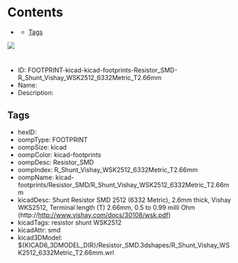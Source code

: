 



Contents
========

* [](#)
	* [Tags](#tags)
  
![][im]
# 

- ID: FOOTPRINT-kicad-kicad-footprints-Resistor_SMD-R_Shunt_Vishay_WSK2512_6332Metric_T2.66mm
- Name: 
- Description: 

## Tags

- hexID: 
- oompType: FOOTPRINT
- oompSize: kicad
- oompColor: kicad-footprints
- oompDesc: Resistor_SMD
- oompIndex: R_Shunt_Vishay_WSK2512_6332Metric_T2.66mm
- oompName: kicad-footprints/Resistor_SMD/R_Shunt_Vishay_WSK2512_6332Metric_T2.66mm
- kicadDesc: Shunt Resistor SMD 2512 (6332 Metric), 2.6mm thick, Vishay WKS2512, Terminal length (T) 2.66mm, 0.5 to 0.99 milli Ohm (http://http://www.vishay.com/docs/30108/wsk.pdf)
- kicadTags: resistor shunt WSK2512
- kicadAttr: smd
- kicad3DModel: ${KICAD6_3DMODEL_DIR}/Resistor_SMD.3dshapes/R_Shunt_Vishay_WSK2512_6332Metric_T2.66mm.wrl



[im]: image.png
